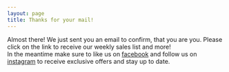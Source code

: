 ```yaml
---
layout: page
title: Thanks for your mail!
---
```


<section class="story cf">
	<div class="story cf">
	

<div class="one-fifth first icon-ok-circled sent-ok green"></div>
<div class="four-fifth">
	<div class="onboard-message">
<p>Almost there! We just sent you an email to confirm, that you are you. Please click on the link to receive our weekly sales list and more! <br>In the meantime make sure to like us on <a href="https://www.facebook.com/JonahLeviDiamanten/" target="_blank">facebook</a> and follow us on <a href="https://www.instagram.com/jonahlevidiamonds/" target="_blank">instagram</a> to receive exclusive offers and stay up to date.</p>

</div>
</div>

</div>
</section>